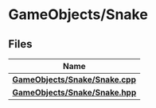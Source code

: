 # GameObjects/Snake



## Files

| Name           |
| -------------- |
| **[GameObjects/Snake/Snake.cpp](_snake_8cpp.md#file-snake.cpp)**  |
| **[GameObjects/Snake/Snake.hpp](_snake_8hpp.md#file-snake.hpp)**  |

